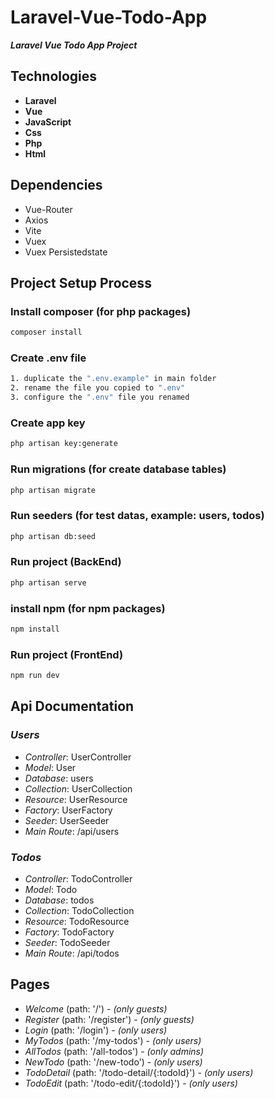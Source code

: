 # Laravel-Vue-Todo-App

**_Laravel Vue Todo App Project_**

## Technologies

-   **Laravel**
-   **Vue**
-   **JavaScript**
-   **Css**
-   **Php**
-   **Html**

## Dependencies

-   Vue-Router
-   Axios
-   Vite
-   Vuex
-   Vuex Persistedstate

## Project Setup Process

### Install composer (for php packages)

```sh
composer install
```

### Create .env file

```sh
1. duplicate the ".env.example" in main folder
2. rename the file you copied to ".env"
3. configure the ".env" file you renamed
```

### Create app key

```sh
php artisan key:generate
```

### Run migrations (for create database tables)

```sh
php artisan migrate
```

### Run seeders (for test datas, example: users, todos)

```sh
php artisan db:seed
```

### Run project (BackEnd)

```sh
php artisan serve
```

### install npm (for npm packages)

```sh
npm install
```

### Run project (FrontEnd)

```sh
npm run dev
```

## **Api Documentation**

### **_Users_**

-   _Controller_: UserController
-   _Model_: User
-   _Database_: users
-   _Collection_: UserCollection
-   _Resource_: UserResource
-   _Factory_: UserFactory
-   _Seeder_: UserSeeder
-   _Main Route_: /api/users

### **_Todos_**

-   _Controller_: TodoController
-   _Model_: Todo
-   _Database_: todos
-   _Collection_: TodoCollection
-   _Resource_: TodoResource
-   _Factory_: TodoFactory
-   _Seeder_: TodoSeeder
-   _Main Route_: /api/todos

## **Pages**

-   _Welcome_ (path: '/') - *(only guests)*
-   _Register_ (path: '/register') - *(only guests)*
-   _Login_ (path: '/login') - *(only users)*
-   _MyTodos_ (path: '/my-todos') - *(only users)*
-   _AllTodos_ (path: '/all-todos') - *(only admins)*
-   _NewTodo_ (path: '/new-todo') - *(only users)*
-   _TodoDetail_ (path: '/todo-detail/{:todoId}') - *(only users)*
-   _TodoEdit_ (path: '/todo-edit/{:todoId}') - *(only users)*
